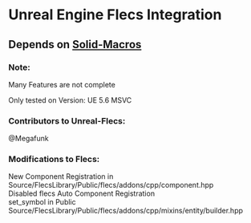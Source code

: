 # Unreal Engine Flecs Integration

## Depends on [Solid-Macros](https://github.com/Reddy-dev/Solid-Macros)

### Note:

Many Features are not complete

Only tested on Version: UE 5.6 MSVC

### Contributors to Unreal-Flecs:
@Megafunk

### Modifications to Flecs:
  New Component Registration in Source/FlecsLibrary/Public/flecs/addons/cpp/component.hpp\
  Disabled flecs Auto Component Registration\
  set_symbol in Public Source/FlecsLibrary/Public/flecs/addons/cpp/mixins/entity/builder.hpp


